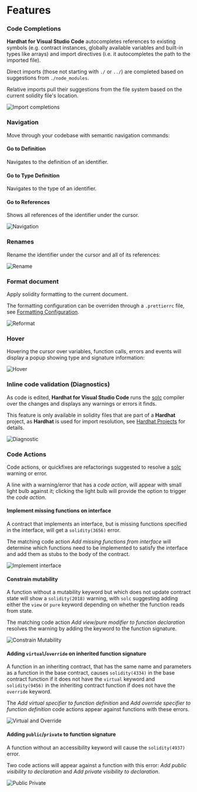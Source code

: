# Features

### Code Completions

**Hardhat for Visual Studio Code** autocompletes references to existing symbols (e.g. contract instances, globally available variables and built-in types like arrays) and import directives (i.e. it autocompletes the path to the imported file).

Direct imports (those not starting with `./` or `../`) are completed based on suggestions from `./node_modules`.

Relative imports pull their suggestions from the file system based on the current solidity file's location.

![Import completions](/hardhat-vscode-images/import-completion.gif "Import completions")

### Navigation

Move through your codebase with semantic navigation commands:

#### Go to Definition

Navigates to the definition of an identifier.

#### Go to Type Definition

Navigates to the type of an identifier.

#### Go to References

Shows all references of the identifier under the cursor.

![Navigation](/hardhat-vscode-images/navigation.gif "Navigation")

### Renames

Rename the identifier under the cursor and all of its references:

![Rename](/hardhat-vscode-images/rename.gif "Rename")

### Format document

Apply solidity formatting to the current document.

The formatting configuration can be overriden through a `.prettierrc` file, see [Formatting Configuration](#formatting-configuration).

![Reformat](/hardhat-vscode-images/format.gif "Reformat")

### Hover

Hovering the cursor over variables, function calls, errors and events will display a popup showing type and signature information:

![Hover](/hardhat-vscode-images/on-hover.gif "Hover")

### Inline code validation (Diagnostics)

As code is edited, **Hardhat for Visual Studio Code** runs the [solc](https://docs.soliditylang.org/en/latest/using-the-compiler.html) compiler over the changes and displays any warnings or errors it finds.

This feature is only available in solidity files that are part of a **Hardhat** project, as **Hardhat** is used for import resolution, see [Hardhat Projects](#hardhat-projects) for details.

![Diagnostic](/hardhat-vscode-images/diagnostic.gif "Diagnostic")

### Code Actions

Code actions, or quickfixes are refactorings suggested to resolve a [solc](https://docs.soliditylang.org/en/latest/using-the-compiler.html) warning or error.

A line with a warning/error that has a _code action_, will appear with small light bulb against it; clicking the light bulb will provide the option to trigger the _code action_.

#### Implement missing functions on interface

A contract that implements an interface, but is missing functions specified in the interface, will get a `solidity(3656)` error.

The matching code action _Add missing functions from interface_ will determine which functions need to be implemented to satisfy the interface and add them as stubs to the body of the contract.

![Implement interface](/hardhat-vscode-images/implement-interface.gif "Implement interface")

#### Constrain mutability

A function without a mutability keyword but which does not update contract state will show a `solidity(2018)` warning, with `solc` suggesting adding either the `view` or `pure` keyword depending on whether the function reads from state.

The matching code action _Add view/pure modifier to function declaration_ resolves the warning by adding the keyword to the function signature.

![Constrain Mutability](/hardhat-vscode-images/constrain-mutability.gif "Constrain Mutability")

#### Adding `virtual`/`override` on inherited function signature

A function in an inheriting contract, that has the same name and parameters as a function in the base contract, causes `solidity(4334)` in the base contract function if it does not have the `virtual` keyword and `solidity(9456)` in the inheriting contract function if does not have the `override` keyword.

The _Add virtual specifier to function definition_ and _Add override specifier to function definition_ code actions appear against functions with these errors.

![Virtual and Override](/hardhat-vscode-images/virtual-override.gif "Virtual and Override")

#### Adding `public`/`private` to function signature

A function without an accessibility keyword will cause the `solidity(4937)` error.

Two code actions will appear against a function with this error: _Add public visibility to declaration_ and _Add private visibility to declaration_.

![Public Private](/hardhat-vscode-images/public-private.gif "Public Private")
